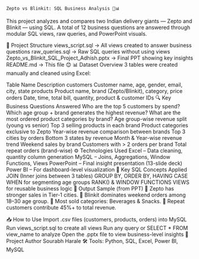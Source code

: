                                                                                    Zepto vs Blinkit: SQL Business Analysis 🧠📊
This project analyzes and compares two Indian delivery giants — Zepto and Blinkit — using SQL.
A total of 12 business questions are answered through modular SQL views, raw queries, and PowerPoint visuals.

📁 Project Structure
views_script.sql → All views created to answer business questions
raw_queries.sql → Raw SQL queries without using views
Zepto_vs_Blinkit_SQL_Project_Adhish.pptx → Final PPT showing key insights
README.md → This file 😊
📊 Dataset Overview
3 tables were created manually and cleaned using Excel:

Table Name	Description
customers	Customer name, age, gender, email, city, state
products	Product name, brand (Zepto/Blinkit), category, price
orders	Date, time, total bill, quantity, product & customer IDs
🔍 Key Business Questions Answered
Who are the top 5 customers by spend?
Which age group + brand generates the highest revenue?
What are the most ordered product categories by brand?
Age group-wise revenue split (young vs senior)
Top 3 selling products in each brand
Product categories exclusive to Zepto
Year-wise revenue comparison between brands
Top 3 cities by orders
Bottom 3 states by revenue
Month & Year-wise revenue trend
Weekend sales by brand
Customers with > 2 orders per brand
Total repeat orders (brand-wise)
⚙️ Technologies Used
Excel – Data cleaning, quantity column generation
MySQL – Joins, Aggregations, Window Functions, Views
PowerPoint – Final insight presentation (13-slide deck)
Power BI – For dashboard-level visualization
🧠 Key SQL Concepts Applied
JOIN (Inner joins between 3 tables)
GROUP BY, ORDER BY, HAVING
CASE WHEN for segmenting age groups
RANK() & WINDOW FUNCTIONS
VIEWS for reusable business logic
📌 Output Sample (from PPT)
🔹 Zepto has stronger sales in Tier-1 cities.
🔹 Blinkit dominates weekend orders among 18–30 age group.
🔹 Most sold categories: Beverages & Snacks.
🔹 Repeat customers contribute 45%+ to total revenue.

📥 How to Use
Import .csv files (customers, products, orders) into MySQL
Run views_script.sql to create all views
Run any query or SELECT * FROM view_name to analyze
Open the .pptx file to view business-level insights
📎 Project Author
Sourabh Harale
🛠️ Tools: Python, SQL, Excel, Power BI, MySQL

